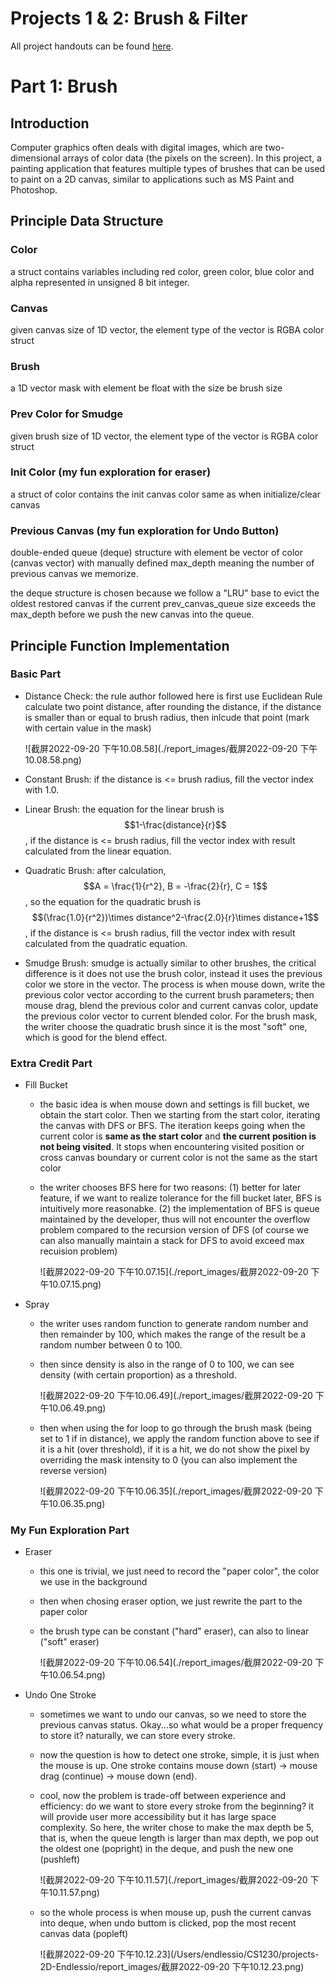 # Projects 1 & 2: Brush & Filter

All project handouts can be found [here](https://browncsci1230.github.io/projects).



# Part 1: Brush

## Introduction

Computer graphics often deals with digital images, which are two-dimensional arrays of color data (the pixels on the screen). In this project, a painting application that features multiple types of brushes that can be used to paint on a 2D canvas, similar to applications such as MS Paint and Photoshop.



## Principle Data Structure

### Color

a struct contains variables including red color, green color, blue color and alpha represented in unsigned 8 bit integer.

### Canvas

given canvas size of 1D vector, the element type of the vector is RGBA color struct

### Brush

a 1D vector mask with element be float with the size be brush size

### Prev Color for Smudge

given brush size of 1D vector, the element type of the vector is RGBA color struct

### Init Color (my fun exploration for eraser)

a struct of color contains the init canvas color same as when initialize/clear canvas

### Previous Canvas (my fun exploration for Undo Button)

double-ended queue (deque) structure with element be vector of color (canvas vector) with manually defined max_depth meaning the number of previous canvas we memorize.

the deque structure is chosen because we follow a "LRU" base to evict the oldest restored canvas if the current prev_canvas_queue size exceeds the max_depth before we push the new canvas into the queue.





## Principle Function Implementation

### Basic Part

- Distance Check: the rule author followed here is first use Euclidean Rule calculate two point distance, after rounding the distance, if the distance is smaller than or equal to brush radius, then inlcude that point (mark with certain value in the mask)

  ![截屏2022-09-20 下午10.08.58](./report_images/截屏2022-09-20 下午10.08.58.png)

- Constant Brush: if the distance is <= brush radius, fill the vector index with 1.0.

  

- Linear Brush: the equation for the linear brush is $$1-\frac{distance}{r}$$, if the distance is <= brush radius, fill the vector index with result calculated from the linear equation.

- Quadratic Brush: after calculation, $$A = \frac{1}{r^2}, B = -\frac{2}{r}, C = 1$$, so the equation for the quadratic brush is $$(\frac{1.0}{r^2})\times distance^2-\frac{2.0}{r}\times distance+1$$, if the distance is <= brush radius, fill the vector index with result calculated from the quadratic equation.

- Smudge Brush: smudge is actually similar to other brushes, the critical difference is it does not use the brush color, instead it uses the previous color we store in the vector. The process is when mouse down,  write the previous color vector according to the current brush parameters; then mouse drag, blend the previous color and current canvas color, update the previous color vector to current blended color. For the brush mask, the writer choose the quadratic brush since it is the most "soft" one, which is good for the blend effect.

### Extra Credit Part

- Fill Bucket

  - the basic idea is when mouse down and settings is fill bucket, we obtain the start color. Then we starting from the start color, iterating the canvas with DFS or BFS. The iteration keeps going when the current color is **same as the start color** and **the current position is not being visited**. It stops when encountering visited position or cross canvas boundary or current color is not the same as the start color

  - the writer chooses BFS here for two reasons: (1) better for later feature, if we want to realize tolerance for the fill bucket later, BFS is intuitively more reasonabke. (2) the implementation of BFS is queue maintained by the developer, thus will not encounter the overflow problem compared to the recursion version of DFS (of course we can also manually maintain a stack for DFS to avoid exceed max recuision problem)

    ![截屏2022-09-20 下午10.07.15](./report_images/截屏2022-09-20 下午10.07.15.png)

- Spray

  - the writer uses random function to generate random number and then remainder by 100, which makes the range of the result be a random number between 0 to 100. 

  - then since density is also in the range of 0 to 100, we can see density (with certain proportion) as a threshold.

    ![截屏2022-09-20 下午10.06.49](./report_images/截屏2022-09-20 下午10.06.49.png)

  - then when using the for loop to go through the brush mask (being set to 1 if in distance), we apply the random function above to see if it is a hit (over threshold), if it is a hit, we do not show the pixel by overriding the mask intensity to 0 (you can also implement the reverse version)

    ![截屏2022-09-20 下午10.06.35](./report_images/截屏2022-09-20 下午10.06.35.png)

### My Fun Exploration Part

- Eraser

  - this one is trivial, we just need to record the "paper color", the color we use in the background

  - then when chosing eraser option, we just rewrite the part to the paper color

  - the brush type can be constant ("hard" eraser), can also to linear ("soft" eraser)

    ![截屏2022-09-20 下午10.06.54](./report_images/截屏2022-09-20 下午10.06.54.png)

- Undo One Stroke

  - sometimes we want to undo our canvas, so we need to store the previous canvas status. Okay...so what  would be a proper frequency to store it? naturally, we can store every stroke.

  - now the question is how to detect one stroke, simple, it is just when the mouse is up. One stroke contains mouse down (start) -> mouse drag (continue) -> mouse down (end).

  - cool, now the problem is trade-off between experience and efficiency: do we want to store every stroke from the beginning? it will provide user more accessibility but it has large space complexity. So here, the writer chose to make the max depth be 5, that is, when the queue length is larger than max depth, we pop out the oldest one (popright) in the deque, and push the new one (pushleft)

    ![截屏2022-09-20 下午10.11.57](./report_images/截屏2022-09-20 下午10.11.57.png)

  - so the whole process is when mouse up, push the current canvas into deque, when undo buttom is clicked, pop the most recent canvas data (popleft)

    ![截屏2022-09-20 下午10.12.23](/Users/endlessio/CS1230/projects-2D-Endlessio/report_images/截屏2022-09-20 下午10.12.23.png)



